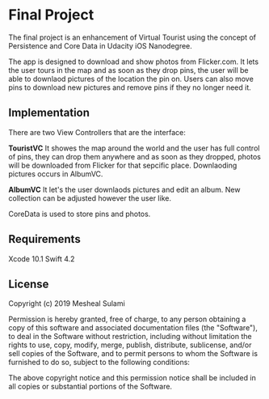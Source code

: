 # Final Project

The final project is an enhancement of Virtual Tourist using the concept of Persistence and Core Data in Udacity iOS Nanodegree. 

The app is designed to download and show photos from Flicker.com. It lets the user tours in the map and as soon as they drop pins, the user will be able to downlaod pictures of the location the pin on. Users can also move pins to download new pictures and remove pins if they no longer need it. 


## Implementation

There are two View Controllers that are the interface:

**TouristVC** It showes the map around the world and the user has full control of pins, they can drop them anywhere and as soon as they dropped, photos will be downloaded from Flicker for that sepcific place. Downlaoding pictures occurs in AlbumVC.

**AlbumVC** It let's the user downlaods pictures and edit an album. New collection can be adjusted however the user like. 

CoreData is used to store pins and photos. 

## Requirements

 Xcode 10.1
 Swift 4.2
 
 ## License

Copyright (c) 2019 Mesheal Sulami 

Permission is hereby granted, free of charge, to any person obtaining a copy of this software and associated documentation files (the "Software"), to deal in the Software without restriction, including without limitation the rights to use, copy, modify, merge, publish, distribute, sublicense, and/or sell copies of the Software, and to permit persons to whom the Software is furnished to do so, subject to the following conditions:

The above copyright notice and this permission notice shall be included in all copies or substantial portions of the Software.
